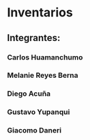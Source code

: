 # Inventarios

## Integrantes:
### Carlos Huamanchumo
### Melanie Reyes Berna
### Diego Acuña
### Gustavo Yupanqui
### Giacomo Daneri

